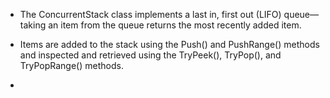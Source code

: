 
- The ConcurrentStack class implements a last in, first out (LIFO) queue—taking an item from the queue returns the most recently added item. 

- Items are added to the stack using the Push() and PushRange() methods and inspected and retrieved using the TryPeek(), TryPop(), and TryPopRange() methods. 

- 